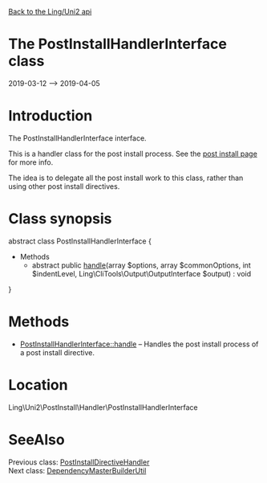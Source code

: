 [Back to the Ling/Uni2 api](https://github.com/lingtalfi/Uni2/blob/master/doc/api/Ling/Uni2.md)



The PostInstallHandlerInterface class
================
2019-03-12 --> 2019-04-05






Introduction
============

The PostInstallHandlerInterface interface.

This is a handler class for the post install process.
See the [post install page](https://github.com/lingtalfi/Uni2/blob/master/README.md#dependencies-byml) for more info.

The idea is to delegate all the post install work to this class,
rather than using other post install directives.



Class synopsis
==============


abstract class <span class="pl-k">PostInstallHandlerInterface</span>  {

- Methods
    - abstract public [handle](https://github.com/lingtalfi/Uni2/blob/master/doc/api/Ling/Uni2/PostInstall/Handler/PostInstallHandlerInterface/handle.md)(array $options, array $commonOptions, int $indentLevel, Ling\CliTools\Output\OutputInterface $output) : void

}






Methods
==============

- [PostInstallHandlerInterface::handle](https://github.com/lingtalfi/Uni2/blob/master/doc/api/Ling/Uni2/PostInstall/Handler/PostInstallHandlerInterface/handle.md) &ndash; Handles the post install process of a post install directive.





Location
=============
Ling\Uni2\PostInstall\Handler\PostInstallHandlerInterface


SeeAlso
==============
Previous class: [PostInstallDirectiveHandler](https://github.com/lingtalfi/Uni2/blob/master/doc/api/Ling/Uni2/PostInstall/DirectiveHandler/PostInstallDirectiveHandler.md)<br>Next class: [DependencyMasterBuilderUtil](https://github.com/lingtalfi/Uni2/blob/master/doc/api/Ling/Uni2/Util/DependencyMasterBuilderUtil.md)<br>
